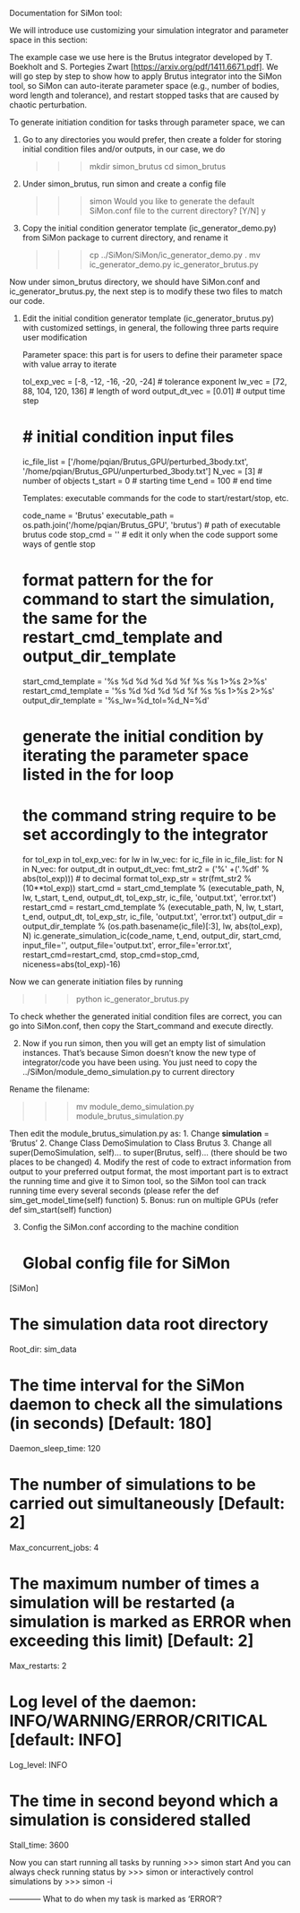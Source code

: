 Documentation for SiMon tool:

We will introduce use customizing your simulation integrator and parameter space in this section:

The example case we use here is the Brutus integrator developed by T. Boekholt and S. Portegies Zwart [https://arxiv.org/pdf/1411.6671.pdf]. We will go step by step to show how to apply Brutus integrator into the SiMon tool, so SiMon can auto-iterate parameter space (e.g., number of bodies, word length and tolerance), and restart stopped tasks that are caused by chaotic perturbation.

To generate initiation condition for tasks through parameter space, we can
1. Go to any directories you would prefer, then create a folder for storing initial condition files and/or outputs, in our case, we do
	>>> mkdir simon_brutus
	>>> cd simon_brutus

2. Under simon_brutus, run simon and create a config file
	>>> simon
	>>> Would you like to generate the default SiMon.conf file to the current directory? [Y/N] y

3. Copy the initial condition generator template (ic_generator_demo.py) from SiMon package to current directory, and rename it
	>>> cp ../SiMon/SiMon/ic_generator_demo.py .
	>>> mv ic_generator_demo.py ic_generator_brutus.py

Now under simon_brutus directory, we should have SiMon.conf and ic_generator_brutus.py, the next step is to modify these two files to match our code.

1. Edit the initial condition generator template (ic_generator_brutus.py) with customized settings, in general, the following three parts require user modification

     Parameter space: this part is for users to define their parameter space with value array to iterate

     tol_exp_vec = [-8, -12, -16, -20, -24]  # tolerance exponent
     lw_vec = [72, 88, 104, 120, 136]  # length of word
     output_dt_vec = [0.01] # output time step
     # # initial condition input files
     ic_file_list = ['/home/pqian/Brutus_GPU/perturbed_3body.txt', '/home/pqian/Brutus_GPU/unperturbed_3body.txt']
     N_vec = [3] # number of objects
     t_start = 0 # starting time
     t_end = 100 # end time

     Templates: executable commands for the code to start/restart/stop, etc.

     code_name = 'Brutus'
     executable_path = os.path.join('/home/pqian/Brutus_GPU', 'brutus') # path of executable brutus code
     stop_cmd = '' # edit it only when the code support some ways of gentle stop

     # format pattern for the for command to start the simulation, the same for the restart_cmd_template and output_dir_template
     start_cmd_template = '%s %d %d %d %d %f %s %s 1>%s 2>%s'
     restart_cmd_template = '%s %d %d %d %d %f %s %s 1>%s 2>%s'
     output_dir_template = '%s_lw=%d_tol=%d_N=%d'

     # generate the initial condition by iterating the parameter space listed in the for loop
     # the command string require to be set accordingly to the integrator
     for tol_exp in tol_exp_vec:
         for lw in lw_vec:
             for ic_file in ic_file_list:
                 for N in N_vec:
                     for output_dt in output_dt_vec:
                         fmt_str2 = ('%' +('.%df' % abs(tol_exp)))  # to decimal format
                         tol_exp_str = str(fmt_str2 % (10**tol_exp))
                         start_cmd = start_cmd_template % (executable_path, N, lw, t_start, t_end, output_dt, tol_exp_str, ic_file, 'output.txt', 'error.txt')
                         restart_cmd = restart_cmd_template % (executable_path, N, lw, t_start, t_end, output_dt, tol_exp_str, ic_file, 'output.txt', 'error.txt')
                         output_dir = output_dir_template % (os.path.basename(ic_file)[:3], lw, abs(tol_exp), N)
                         ic.generate_simulation_ic(code_name, t_end, output_dir, start_cmd,
                                                   input_file='', output_file='output.txt', error_file='error.txt',
                                                   restart_cmd=restart_cmd, stop_cmd=stop_cmd, niceness=abs(tol_exp)-16)

Now we can generate initiation files by running
>>> python ic_generator_brutus.py

To check whether the generated initial condition files are correct, you can go into SiMon.conf, then copy the Start_command and execute directly.

2. Now if you run simon, then you will get an empty list of simulation instances. That’s because Simon doesn’t know the new type of integrator/code you have been using. You just need to copy the ../SiMon/module_demo_simulation.py to current directory

Rename the filename:
>>> mv module_demo_simulation.py module_brutus_simulation.py

Then edit the module_brutus_simulation.py as:
    1. Change __simulation__ = ‘Brutus’
    2. Change Class DemoSimulation to Class Brutus
    3. Change all super(DemoSimulation, self)… to super(Brutus, self)… (there should be two places to be changed)
    4. Modify the rest of code to extract information from output to your preferred output format, the most important part is to extract the running time and give it to Simon tool, so the SiMon tool can track running time every several seconds (please refer the def sim_get_model_time(self) function)
    5. Bonus: run on multiple GPUs (refer def sim_start(self) function)

3. Config the SiMon.conf according to the machine condition
	# Global config file for SiMon
 [SiMon]

 # The simulation data root directory
 Root_dir: sim_data

 # The time interval for the SiMon daemon to check all the simulations (in seconds) [Default: 180]
 Daemon_sleep_time: 120

 # The number of simulations to be carried out simultaneously [Default: 2]
 Max_concurrent_jobs: 4

 # The maximum number of times a simulation will be restarted (a simulation is marked as ERROR when exceeding this limit) [Default: 2]
 Max_restarts: 2

 # Log level of the daemon: INFO/WARNING/ERROR/CRITICAL [default: INFO]
 Log_level: INFO

 # The time in second beyond which a simulation is considered stalled
 Stall_time: 3600

Now you can start running all tasks by running >>> simon start
And you can always check running status by >>> simon or interactively control simulations by >>> simon -i


————
What to do when my task is marked as ‘ERROR’?
